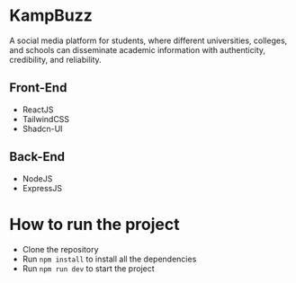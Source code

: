# KampBuzz
A social media platform for students, where different universities, colleges, and schools can disseminate academic information with authenticity, credibility, and reliability.

## Front-End
- ReactJS
- TailwindCSS
- Shadcn-UI

## Back-End
- NodeJS
- ExpressJS

# How to run the project
- Clone the repository
- Run `npm install` to install all the dependencies
- Run `npm run dev` to start the project

